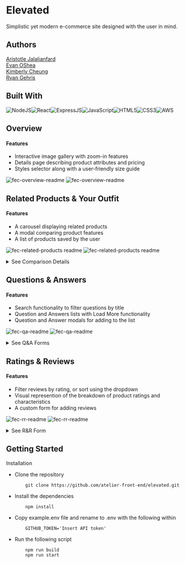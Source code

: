# Elevated

Simplistic yet modern e-commerce site designed with the user in mind.

## Authors

[Aristotle Jalalianfard](https://github.com/n0kam1)\
[Evan OShea](https://github.com/evanoshea21)\
[Kimberly Cheung](https://github.com/kimberlywycheung)\
[Ryan Gehris](https://github.com/RyanGehris)

## Built With

![NodeJS](https://img.shields.io/badge/Node.js-43853D?style=for-the-badge&logo=node.js&logoColor=white)![React](https://img.shields.io/badge/React-20232A?style=for-the-badge&logo=react&logoColor=61DAFB)![ExpressJS](https://img.shields.io/badge/Express.js-404D59?style=for-the-badge)![JavaScript](https://img.shields.io/badge/JavaScript-323330?style=for-the-badge&logo=javascript&logoColor=F7DF1E)![HTML5](https://img.shields.io/badge/HTML5-E34F26?style=for-the-badge&logo=html5&logoColor=white)![CSS3](https://img.shields.io/badge/CSS3-1572B6?style=for-the-badge&logo=css3&logoColor=white)![AWS](https://img.shields.io/badge/Amazon_AWS-232F3E?style=for-the-badge&logo=amazon-aws&logoColor=white)

## Overview

#### Features

- Interactive image gallery with zoom-in features
- Details page describing product attributes and pricing
- Styles selector along with a user-friendly size guide

![fec-overview-readme](./client/dist/images/OLight.png)
![fec-overview-readme](./client/dist/images/Odark.png)

## Related Products & Your Outfit

#### Features

- A carousel displaying related products
- A modal comparing product features
- A list of products saved by the user

![fec-related-products readme](./client/dist/images/rLight.png)
![fec-related-products readme](./client/dist/images/rDark.png)

<details>
    <summary>See Comparison Details</summary>

![Screen Shot 2022-12-17 at 10 26 06 AM](./client/dist/images/Rmodal.png)

</details>

## Questions & Answers

#### Features

- Search functionality to filter questions by title
- Question and Answers lists with Load More functionality
- Question and Answer modals for adding to the list

![fec-qa-readme](./client/dist/images/QALight.png)
![fec-qa-readme](./client/dist/images/QAdark.png)

<details>
    <summary>See Q&A Forms</summary>

![fec-qa-forms-readme](./client/dist/images/QAmodal.png)

</details>

## Ratings & Reviews

#### Features

- Filter reviews by rating, or sort using the dropdown
- Visual represention of the breakdown of product ratings and characteristics
- A custom form for adding reviews

![fec-rr-readme](./client/dist/images/rrLight.png)
![fec-rr-readme](./client/dist/images/rrdark.png)

<details>
    <summary>See R&R Form</summary>

![fec-rr-form-readme](./client/dist/images/rrmodal.png)

</details>

## Getting Started

Installation

- Clone the repository
  ```
      git clone https://github.com/atelier-front-end/elevated.git
  ```
- Install the dependencies
  ```
      npm install
  ```
- Copy example.env file and rename to .env with the following within

  ```
      GITHUB_TOKEN='Insert API token'
  ```

- Run the following script
  ```
      npm run build
      npm run start
  ```

